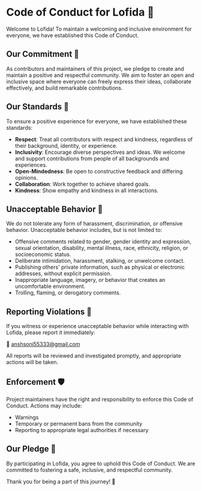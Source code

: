 # Code of Conduct for Lofida 🤝

Welcome to Lofida! To maintain a welcoming and inclusive environment for everyone, we have established this Code of Conduct.

## Our Commitment 💫

As contributors and maintainers of this project, we pledge to create and maintain a positive and respectful community. We aim to foster an open and inclusive space where everyone can freely express their ideas, collaborate effectively, and build remarkable contributions.

## Our Standards 🌟

To ensure a positive experience for everyone, we have established these standards:

- **Respect**: Treat all contributors with respect and kindness, regardless of their background, identity, or experience.
- **Inclusivity**: Encourage diverse perspectives and ideas. We welcome and support contributions from people of all backgrounds and experiences.
- **Open-Mindedness**: Be open to constructive feedback and differing opinions.
- **Collaboration**: Work together to achieve shared goals.
- **Kindness**: Show empathy and kindness in all interactions.

## Unacceptable Behavior 🚫

We do not tolerate any form of harassment, discrimination, or offensive behavior. Unacceptable behavior includes, but is not limited to:

- Offensive comments related to gender, gender identity and expression, sexual orientation, disability, mental illness, race, ethnicity, religion, or socioeconomic status.
- Deliberate intimidation, harassment, stalking, or unwelcome contact.
- Publishing others' private information, such as physical or electronic addresses, without explicit permission.
- Inappropriate language, imagery, or behavior that creates an uncomfortable environment.
- Trolling, flaming, or derogatory comments.

## Reporting Violations 🚨

If you witness or experience unacceptable behavior while interacting with Lofida, please report it immediately:

📧 [anshsoni55333@gmail.com](mailto:anshsoni55333@gmail.com)

All reports will be reviewed and investigated promptly, and appropriate actions will be taken.


## Enforcement 🛡️

Project maintainers have the right and responsibility to enforce this Code of Conduct. Actions may include:

- Warnings
- Temporary or permanent bans from the community
- Reporting to appropriate legal authorities if necessary

## Our Pledge 🤗

By participating in Lofida, you agree to uphold this Code of Conduct. We are committed to fostering a safe, inclusive, and respectful community.

Thank you for being a part of this journey! 🙏
